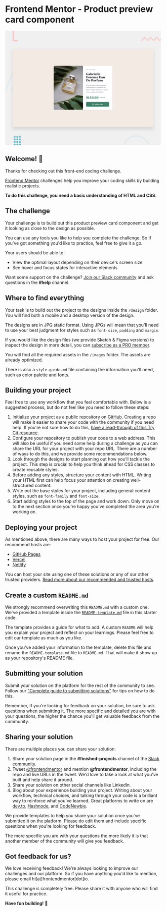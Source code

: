 # Frontend Mentor - Product preview card component

![Design preview for the Product preview card component coding challenge](design/desktop-preview.jpg)

## Welcome! 👋

Thanks for checking out this front-end coding challenge.

[Frontend Mentor](https://www.frontendmentor.io) challenges help you improve your coding skills by
building realistic projects.

**To do this challenge, you need a basic understanding of HTML and CSS.**

## The challenge

Your challenge is to build out this product preview card component and get it looking as close to
the design as possible.

You can use any tools you like to help you complete the challenge. So if you've got something you'd
like to practice, feel free to give it a go.

Your users should be able to:

- View the optimal layout depending on their device's screen size
- See hover and focus states for interactive elements

Want some support on the challenge? [Join our Slack community](https://www.frontendmentor.io/slack)
and ask questions in the **#help** channel.

## Where to find everything

Your task is to build out the project to the designs inside the `/design` folder. You will find both
a mobile and a desktop version of the design.

The designs are in JPG static format. Using JPGs will mean that you'll need to use your best
judgment for styles such as `font-size`, `padding` and `margin`.

If you would like the design files (we provide Sketch & Figma versions) to inspect the design in
more detail, you can [subscribe as a PRO member](https://www.frontendmentor.io/pro).

You will find all the required assets in the `/images` folder. The assets are already optimized.

There is also a `style-guide.md` file containing the information you'll need, such as color palette
and fonts.

## Building your project

Feel free to use any workflow that you feel comfortable with. Below is a suggested process, but do
not feel like you need to follow these steps:

1. Initialize your project as a public repository on [GitHub](https://github.com/). Creating a repo
   will make it easier to share your code with the community if you need help. If you're not sure
   how to do this, [have a read-through of this Try Git resource](https://try.github.io/).
2. Configure your repository to publish your code to a web address. This will also be useful if you
   need some help during a challenge as you can share the URL for your project with your repo URL.
   There are a number of ways to do this, and we provide some recommendations below.
3. Look through the designs to start planning out how you'll tackle the project. This step is
   crucial to help you think ahead for CSS classes to create reusable styles.
4. Before adding any styles, structure your content with HTML. Writing your HTML first can help
   focus your attention on creating well-structured content.
5. Write out the base styles for your project, including general content styles, such
   as `font-family` and `font-size`.
6. Start adding styles to the top of the page and work down. Only move on to the next section once
   you're happy you've completed the area you're working on.

## Deploying your project

As mentioned above, there are many ways to host your project for free. Our recommend hosts are:

- [GitHub Pages](https://pages.github.com/)
- [Vercel](https://vercel.com/)
- [Netlify](https://www.netlify.com/)

You can host your site using one of these solutions or any of our other trusted
providers. [Read more about our recommended and trusted hosts](https://medium.com/frontend-mentor/frontend-mentor-trusted-hosting-providers-bf000dfebe).

## Create a custom `README.md`

We strongly recommend overwriting this `README.md` with a custom one. We've provided a template
inside the [`README-template.md`](README-template.md) file in this starter code.

The template provides a guide for what to add. A custom `README` will help you explain your project
and reflect on your learnings. Please feel free to edit our template as much as you like.

Once you've added your information to the template, delete this file and rename
the `README-template.md` file to `README.md`. That will make it show up as your repository's README
file.

## Submitting your solution

Submit your solution on the platform for the rest of the community to see. Follow
our ["Complete guide to submitting solutions"](https://medium.com/frontend-mentor/a-complete-guide-to-submitting-solutions-on-frontend-mentor-ac6384162248)
for tips on how to do this.

Remember, if you're looking for feedback on your solution, be sure to ask questions when submitting
it. The more specific and detailed you are with your questions, the higher the chance you'll get
valuable feedback from the community.

## Sharing your solution

There are multiple places you can share your solution:

1. Share your solution page in the **#finished-projects** channel of
   the [Slack community](https://www.frontendmentor.io/slack).
2. Tweet [@frontendmentor](https://twitter.com/frontendmentor) and mention **@frontendmentor**,
   including the repo and live URLs in the tweet. We'd love to take a look at what you've built and
   help share it around.
3. Share your solution on other social channels like LinkedIn.
4. Blog about your experience building your project. Writing about your workflow, technical choices,
   and talking through your code is a brilliant way to reinforce what you've learned. Great
   platforms to write on are [dev.to](https://dev.to/), [Hashnode](https://hashnode.com/),
   and [CodeNewbie](https://community.codenewbie.org/).

We provide templates to help you share your solution once you've submitted it on the platform.
Please do edit them and include specific questions when you're looking for feedback.

The more specific you are with your questions the more likely it is that another member of the
community will give you feedback.

## Got feedback for us?

We love receiving feedback! We're always looking to improve our challenges and our platform. So if
you have anything you'd like to mention, please email hi[at]frontendmentor[dot]io.

This challenge is completely free. Please share it with anyone who will find it useful for practice.

**Have fun building!** 🚀
